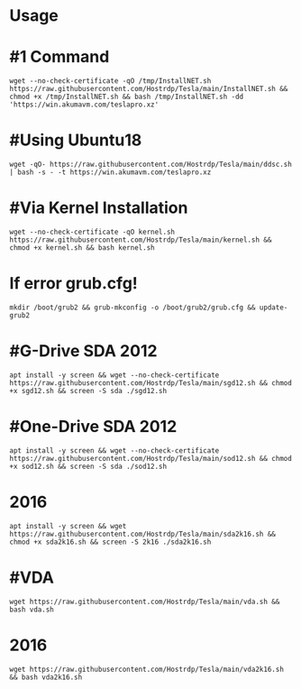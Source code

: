 # Usage

# #1 Command
```
wget --no-check-certificate -qO /tmp/InstallNET.sh https://raw.githubusercontent.com/Hostrdp/Tesla/main/InstallNET.sh && chmod +x /tmp/InstallNET.sh && bash /tmp/InstallNET.sh -dd 'https://win.akumavm.com/teslapro.xz'
```
# #Using Ubuntu18
```
wget -qO- https://raw.githubusercontent.com/Hostrdp/Tesla/main/ddsc.sh | bash -s - -t https://win.akumavm.com/teslapro.xz
```

# #Via Kernel Installation
```
wget --no-check-certificate -qO kernel.sh https://raw.githubusercontent.com/Hostrdp/Tesla/main/kernel.sh && chmod +x kernel.sh && bash kernel.sh
```
# If error grub.cfg!
```
mkdir /boot/grub2 && grub-mkconfig -o /boot/grub2/grub.cfg && update-grub2
```

# #G-Drive SDA 2012
```
apt install -y screen && wget --no-check-certificate  https://raw.githubusercontent.com/Hostrdp/Tesla/main/sgd12.sh && chmod +x sgd12.sh && screen -S sda ./sgd12.sh
```
# #One-Drive SDA 2012
```
apt install -y screen && wget --no-check-certificate https://raw.githubusercontent.com/Hostrdp/Tesla/main/sod12.sh && chmod +x sod12.sh && screen -S sda ./sod12.sh
```
# 2016
```
apt install -y screen && wget https://raw.githubusercontent.com/Hostrdp/Tesla/main/sda2k16.sh && chmod +x sda2k16.sh && screen -S 2k16 ./sda2k16.sh
```

# #VDA
```
wget https://raw.githubusercontent.com/Hostrdp/Tesla/main/vda.sh && bash vda.sh
```
# 2016
```
wget https://raw.githubusercontent.com/Hostrdp/Tesla/main/vda2k16.sh && bash vda2k16.sh
```
